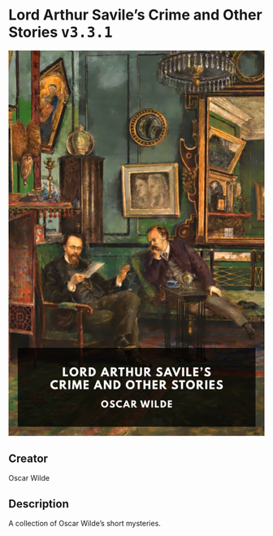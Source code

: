 
# Lord Arthur Savile’s Crime and Other Stories <kbd>v3.3.1</kbd>

<center>
  <img src="./cover-1024.jpg"/>
</center>

## Creator
Oscar Wilde

## Description
A collection of Oscar Wilde’s short mysteries.
